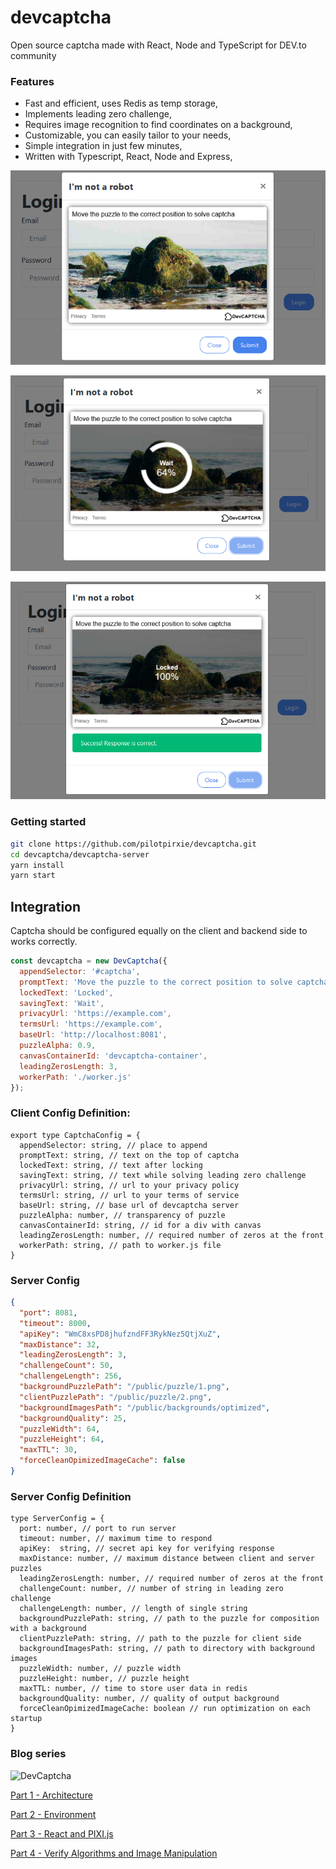 # devcaptcha
Open source captcha made with React, Node and TypeScript for DEV.to community 

### Features
* Fast and efficient, uses Redis as temp storage,
* Implements leading zero challenge,
* Requires image recognition to find coordinates on a background,
* Customizable, you can easily tailor to your needs,
* Simple integration in just few minutes,
* Written with Typescript, React, Node and Express,

![Screenshot 1](img/s1.png)

![Screenshot 2](img/s2.png)

![Screenshot 3](img/s3.png)

### Getting started
```bash
git clone https://github.com/pilotpirxie/devcaptcha.git
cd devcaptcha/devcaptcha-server
yarn install
yarn start
```

## Integration

Captcha should be configured equally on the client and backend side to works correctly.


```js
const devcaptcha = new DevCaptcha({
  appendSelector: '#captcha',
  promptText: 'Move the puzzle to the correct position to solve captcha',
  lockedText: 'Locked',
  savingText: 'Wait',
  privacyUrl: 'https://example.com',
  termsUrl: 'https://example.com',
  baseUrl: 'http://localhost:8081',
  puzzleAlpha: 0.9,
  canvasContainerId: 'devcaptcha-container',
  leadingZerosLength: 3,
  workerPath: './worker.js'
});
```

### Client Config Definition:
```
export type CaptchaConfig = {
  appendSelector: string, // place to append
  promptText: string, // text on the top of captcha
  lockedText: string, // text after locking
  savingText: string, // text while solving leading zero challenge
  privacyUrl: string, // url to your privacy policy
  termsUrl: string, // url to your terms of service
  baseUrl: string, // base url of devcaptcha server
  puzzleAlpha: number, // transparency of puzzle
  canvasContainerId: string, // id for a div with canvas
  leadingZerosLength: number, // required number of zeros at the front
  workerPath: string, // path to worker.js file
}
```

### Server Config
```json
{
  "port": 8081,
  "timeout": 8000,
  "apiKey": "WmC8xsPD8jhufzndFF3RykNez5QtjXuZ",
  "maxDistance": 32,
  "leadingZerosLength": 3,
  "challengeCount": 50,
  "challengeLength": 256,
  "backgroundPuzzlePath": "/public/puzzle/1.png",
  "clientPuzzlePath": "/public/puzzle/2.png",
  "backgroundImagesPath": "/public/backgrounds/optimized",
  "backgroundQuality": 25,
  "puzzleWidth": 64,
  "puzzleHeight": 64,
  "maxTTL": 30,
  "forceCleanOpimizedImageCache": false
}
```

### Server Config Definition
```
type ServerConfig = {
  port: number, // port to run server
  timeout: number, // maximum time to respond
  apiKey:  string, // secret api key for verifying response
  maxDistance: number, // maximum distance between client and server puzzles
  leadingZerosLength: number, // required number of zeros at the front
  challengeCount: number, // number of string in leading zero challenge 
  challengeLength: number, // length of single string
  backgroundPuzzlePath: string, // path to the puzzle for composition with a background
  clientPuzzlePath: string, // path to the puzzle for client side
  backgroundImagesPath: string, // path to directory with background images
  puzzleWidth: number, // puzzle width
  puzzleHeight: number, // puzzle height
  maxTTL: number, // time to store user data in redis
  backgroundQuality: number, // quality of output background
  forceCleanOpimizedImageCache: boolean // run optimization on each startup
}
```

### Blog series
![DevCaptcha](https://i.imgur.com/9EhWrPx.png)

[Part 1 - Architecture](https://dev.to/meatboy/create-your-own-captcha-with-react-node-part-1-architecture-1ho7)

[Part 2 - Environment](https://dev.to/meatboy/create-your-own-captcha-part-2-setup-typescript-webpack-and-react-254b)

[Part 3 - React and PIXI.js](https://dev.to/meatboy/create-your-own-captcha-part-3-canvas-13i8)

[Part 4 - Verify Algorithms and Image Manipulation](https://dev.to/meatboy/create-your-own-captcha-part-4-algorithm-node-typescript-react-53j3)

